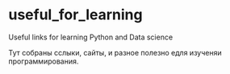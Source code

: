 # useful_for_learning
Useful links for learning Python and Data science

Тут собраны сслыки, сайты, и разное полезно едля изученяи программирования.
